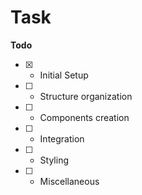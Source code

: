 # Task

**Todo**

- [x] - Initial Setup
- [ ] - Structure organization
- [ ] - Components creation
- [ ] - Integration
- [ ] - Styling
- [ ] - Miscellaneous
